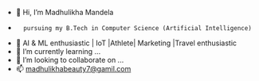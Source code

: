 - 👋 Hi, I’m Madhulikha Mandela
-       pursuing my B.Tech in Computer Science (Artificial Intelligence)
- 👀 AI & ML enthusiastic | IoT |Athlete| Marketing |Travel enthusiastic 
- 🌱 I’m currently learning ...
- 💞️ I’m looking to collaborate on ...
- 📫 madhulikhabeauty7@gamil.com

<!---
Madhulikha17/Madhulikha17 is a ✨ special ✨ repository because its `README.md` (this file) appears on your GitHub profile.
You can click the Preview link to take a look at your changes.
--->

